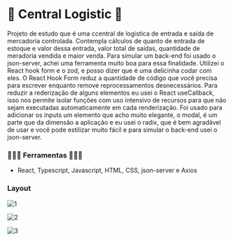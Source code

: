 
<h1>🚛 Central Logistic 🚛</h1>

Projeto de estudo que é uma ccentral de logistica de entrada e saída de mercadoria controlada. Contempla cálculos de quanto de entrada de estoque e valor dessa entrada, valor total de saídas, quantidade de meradoria vendida e maior venda.
Para simular um back-end foi usado o json-server, achei uma ferramenta muito boa para essa finalidade. 
Utilizei o React hook form e o zod, e posso dizer que é uma delicinha codar com eles. O React Hook Form reduz a quantidade de código que você precisa para escrever enquanto remove reprocessamentos desnecessários.
Para reduzir a rederização de alguns elementos eu usei o React useCallback, isso nos permite isolar funções com uso intensivo de recursos para que não sejam executadas automaticamente em cada renderização.
Foi usado para adicionar os inputs um elemento que acho muito elegante, o modal, é um parte que da dimensão a aplicação e eu usei o radix, que é bem agradável de usar e você pode estilizar muito fácil e para simular o back-end usei o json-server.



<h3>👨🏻‍💻 Ferramentas 👨🏻‍💻</h3>

 - React, Typescript, Javascript, HTML, CSS, json-server e Axios
 

<h3> Layout</h3>


![1](https://user-images.githubusercontent.com/82332461/215228007-d794028c-f2e5-4fa4-a779-c2806cc76358.png)

![2](https://user-images.githubusercontent.com/82332461/215228087-e2f4ba70-2d39-4cf9-b1c1-7cd4b7eb79ad.png)

![3](https://user-images.githubusercontent.com/82332461/215228106-1ac3d557-cf0b-4905-aaaa-802e635c816a.png)
